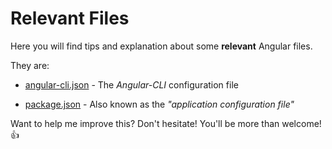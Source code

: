 # Relevant Files

Here you will find tips and explanation about some **relevant** Angular files.

They are:

+ [angular-cli.json]() - The *Angular-CLI* configuration file

+ [package.json](https://github.com/marcelosdm/Angular-Guide/blob/master/Relevant-Files/package.json.md) - Also known as the *"application configuration file"*


Want to help me improve this? Don't hesitate! You'll be more than welcome! :+1:
